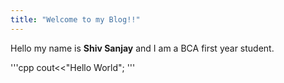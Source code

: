 ```yaml
---
title: "Welcome to my Blog!!"
---
```


Hello my name is **Shiv Sanjay** and I am a BCA first year student.

'''cpp
cout<<"Hello World";
'''
